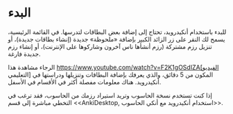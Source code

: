 # البدء
للبدء باستخدام أنكيدرويد، تحتاج إلى إضافة بعض البطاقات لتدرسها. في القائمة الرئيسية،
يسمح لك النقر على زر الزائد الكبير بإضافة «ملحوظة» جديدة (إنشاء بطاقات جديدة)،
أو تنزيل رزم مشتركة (رزم أنشأها ناس آخرون وشاركوها على الإنترنت)، أو إنشاء رزم جديدة فارغة.

الرجاء مشاهدة هذا https://www.youtube.com/watch?v=F2K1gOSdIZA[الفيديو التعليمي] المكون من 5 دقائق،
والذي يعرفك بإضافة البطاقات وتنزيلها ودراستها في أنكيدرويد. هناك معلومات مفصلة أكثر في الأقسام في الأسفل.

إذا كنت تستخدم نسخة الحاسوب وتريد استيراد رزمك من الحاسوب، فقد ترغب في التخطي مباشرة
إلى قسم <<AnkiDesktop, استخدام أنكيدرويد مع أنكي الحاسوب>>.
